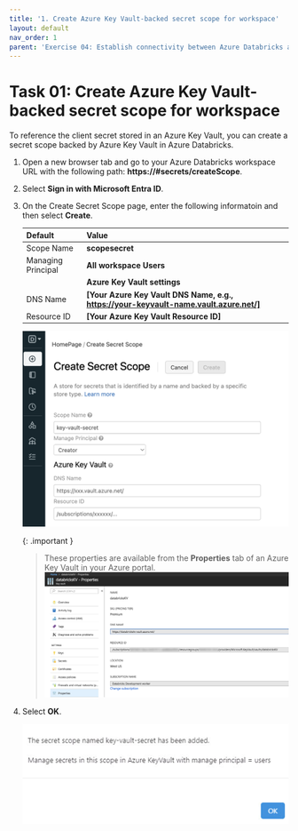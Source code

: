 ```yaml
---
title: '1. Create Azure Key Vault-backed secret scope for workspace'
layout: default
nav_order: 1
parent: 'Exercise 04: Establish connectivity between Azure Databricks and Azure Data Lake Storage (ADLS) Gen 2'
---
```


# Task 01: Create Azure Key Vault-backed secret scope for workspace

To reference the client secret stored in an Azure Key Vault, you can create a secret scope backed by Azure Key Vault in Azure Databricks.

1. Open a new browser tab and go to your Azure Databricks workspace URL with the following path: **https://<your-databricks-workspace-url>#secrets/createScope**.

1. Select **Sign in with Microsoft Entra ID**.    

1. On the Create Secret Scope page, enter the following informatoin and then select **Create**.

    | Default | Value |
    |:---------|:---------|
    | Scope Name   | **scopesecret**   |
    | Managing Principal   | **All workspace Users**   |
    |      | **Azure Key Vault settings**   |
    | DNS Name   | **[Your Azure Key Vault DNS Name, e.g., https://your-keyvault-name.vault.azure.net/]**   |
    | Resource ID   | **[Your Azure Key Vault Resource ID]**   |

    ![azure-kv-scope.png](../media/instructions254096/azure-kv-scope.png)

    {: .important }
    > These properties are available from the **Properties** tab of an Azure Key Vault in your Azure portal.
    > ![azure-kv.png](../media/instructions254096/azure-kv.png)

1. Select **OK**.

    ![secretConfirmed.jpg](../media/instructions254096/secretConfirmed.jpg)
